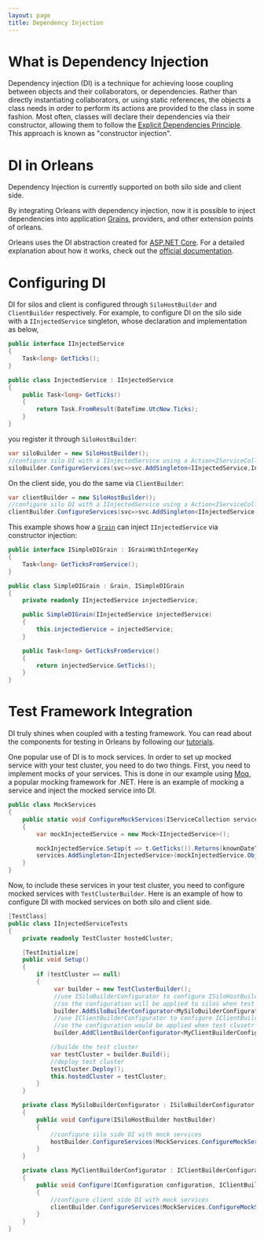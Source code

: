 ```yaml
---
layout: page
title: Dependency Injection
---
```


# What is Dependency Injection

Dependency injection (DI) is a technique for achieving loose coupling between objects and their collaborators, or dependencies.
Rather than directly instantiating collaborators, or using static references, the objects a class needs in order to perform its actions are provided to the class in some fashion. Most often, classes will declare their dependencies via their constructor, allowing them to follow the [Explicit Dependencies Principle](http://deviq.com/explicit-dependencies-principle/). This approach is known as "constructor injection".

# DI in Orleans

Dependency Injection is currently supported on both silo side and client side. 

By integrating Orleans with dependency injection, now it is possible to inject dependencies into application [Grains](../Getting-Started-With-Orleans/Grains.md), providers, and other extension points of orleans. 

Orleans uses the DI abstraction created for [ASP.NET Core](https://docs.asp.net).
For a detailed explanation about how it works, check out the [official documentation](https://docs.microsoft.com/en-us/aspnet/core/fundamentals/dependency-injection).

# Configuring DI
DI for silos and client is configured through `SiloHostBuilder` and `ClientBuilder` respectively.
For example, to configure DI on the silo side with a `IInjectedService` singleton, whose declaration and implementation as below, 

``` csharp
public interface IInjectedService
{
    Task<long> GetTicks();
}

public class InjectedService : IInjectedService
{
    public Task<long> GetTicks()
    {
        return Task.FromResult(DateTime.UtcNow.Ticks);
    }
}
```

you register it through `SiloHostBuilder`:

``` csharp
var siloBuilder = new SiloHostBuilder();
//configure silo DI with a IInjectedService using a Action<IServiceCollection> delegate.
siloBuilder.ConfigureServices(svc=>svc.AddSingleton<IInjectedService,InjectedService>());
```

On the client side, you do the same via `ClientBuilder`:

``` csharp
var clientBuilder = new SiloHostBuilder();
//configure silo DI with a IInjectedService using a Action<IServiceCollection> delegate.
clientBuilder.ConfigureServices(svc=>svc.AddSingleton<IInjectedService,InjectedService>());
```

This example shows how a [`Grain`](../Getting-Started-With-Orleans/Grains.md) can inject `IInjectedService` via constructor injection:

``` csharp
public interface ISimpleDIGrain : IGrainWithIntegerKey
{
    Task<long> GetTicksFromService();
}

public class SimpleDIGrain : Grain, ISimpleDIGrain
{
    private readonly IInjectedService injectedService;

    public SimpleDIGrain(IInjectedService injectedService)
    {
        this.injectedService = injectedService;
    }

    public Task<long> GetTicksFromService()
    {
        return injectedService.GetTicks();
    }
}
```

# Test Framework Integration

DI truly shines when coupled with a testing framework.
You can read about the components for testing in Orleans by following our [tutorials](../../1.5/Tutorials/Unit-Testing-Grains.md).

One popular use of DI is to mock services.
In order to set up mocked service with your test cluster, you need to do two things.
First, you need to implement mocks of your services.
This is done in our example using [Moq](https://github.com/moq/), a popular mocking framework for .NET.
Here is an example of mocking a service and inject the mocked service into DI.


``` csharp
public class MockServices
{
    public static void ConfigureMockServices(IServiceCollection services)
    {
        var mockInjectedService = new Mock<IInjectedService>();

        mockInjectedService.Setup(t => t.GetTicks()).Returns(knownDateTime);
        services.AddSingleton<IInjectedService>(mockInjectedService.Object);
    }
}
```

Now, to include these services in your test cluster, you need to configure mocked services with `TestClusterBuilder`.
Here is an example of how to configure DI with mocked services on both silo and client side.

``` csharp
[TestClass]
public class IInjectedServiceTests
{
    private readonly TestCluster hostedCluster;

    [TestInitialize]
    public void Setup()
    {
        if (testCluster == null)
        {
             var builder = new TestClusterBuilder();
             //use ISiloBuilderConfigurator to configure ISiloHostBuilder, and add the configurator to TestClusterBuilder, 
             //so the configuration will be applied to silos when test cluster build ISiloHostBuilder and starts the silos.
             builder.AddSiloBuilderConfigurator<MySiloBuilderConfigurator>();
             //use IClientBuilderConfigurator to configure IClientBuilder, and add the configurator to TestClusterBuilder,
             //so the configuration would be applied when test clusetr builder IClientBuilder start the client.
             builder.AddClientBuilderConfigurator<MyClientBuilderConfigurator>();

            //builde the test cluster
            var testCluster = builder.Build();
            //deploy test cluster
            testCluster.Deploy();
            this.hostedCluster = testCluster;
        }
    }

    private class MySiloBuilderConfigurator : ISiloBuilderConfigurator
    {
        public void Configure(ISiloHostBuilder hostBuilder)
        {
            //configure silo side DI with mock services
            hostBuilder.ConfigureServices(MockServices.ConfigureMockServices);
        }
    }

    private class MyClientBuilderConfigurator : IClientBuilderConfigurator
    {
        public void Configure(IConfiguration configuration, IClientBuilder clientBuilder)
        {
            //configure client side DI with mock services
            clientBuilder.ConfigureServices(MockServices.ConfigureMockServices);
        }
    }
}
```
